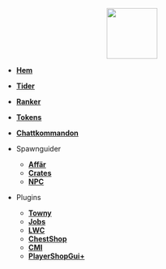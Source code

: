 <!-- docs/_sidebar.md -->

<a href="https://ekstammen.nu/">
<p align="center">
<img width="100" height="100" src="https://ekstammen.nu/img/serverlogo.png">  
</p>
</a>

- [**Hem**](/)

- [**Tider**](tider.md)

- [**Ranker**](ranker.md)

- [**Tokens**](tokens.md)

- [**Chattkommandon**](chattkommandon.md)

- Spawnguider
  
  - [**Affär**](affär.md)
  - [**Crates**](crates.md)
  - [**NPC**](npc.md)

- Plugins
  
  - [**Towny**](towny.md)
  - [**Jobs**](jobs.md)
  - [**LWC**](lwc.md)
  - [**ChestShop**](chestshop.md)
  - [**CMI**](cmi.md)
  - [**PlayerShopGui+**](playershopgui.md)
